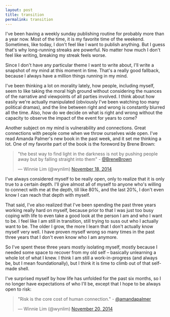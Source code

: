 ```yaml
---
layout: post
title: transition
permalink: transition
---
```


I've been having a weekly sunday publishing routine for probably more than a year now. Most of the time, it is my favorite time of the weekend. Sometimes, like today, I don't feel like I want to publish anything. But I guess that's why long-running streaks are powerful. No matter how much I don't feel like writing, breaking my streak feels worse. 

Since I don't have any particular theme I want to write about, I'll write a snapshot of my mind at this moment in time. That's a really good fallback, because I always have a million things running in my mind. 

I've been thinking a lot on morality lately, how people, including myself, seem to like taking the moral high ground without considering the nuances of the narrative and viewpoints of all parties involved. I think about how easily we're actually manipulated (obviously I've been watching too many political dramas), and the line between right and wrong is constantly blurred all the time. Also, how do we decide on what is right and wrong without the capacity to observe the impact of the event for years to come? 

Another subject on my mind is vulnerability and connections. Great connections with people come when we throw ourselves wide open. I've read Amanda Palmer's new book in the past week, and it set me thinking a lot. One of my favorite part of the book is the foreword by Brene Brown:

<blockquote class="twitter-tweet" lang="en"><p>&quot;the best way to find light in the darkness is not by pushing people away but by falling straight into them&quot; - <a href="https://twitter.com/BreneBrown">@BreneBrown</a></p>&mdash; Winnie Lim (@wynlim) <a href="https://twitter.com/wynlim/status/534575248708866048">November 18, 2014</a></blockquote>
<script async src="//platform.twitter.com/widgets.js" charset="utf-8"></script>

I've always considered myself to be really open, only to realize that it is only true to a certain depth. I'll give almost all of myself to anyone who's willing to connect with me at the depth, till like 80%, and the last 20%, I don't even know I can reach that depth with myself. 

That said, I've also realized that I've been spending the past three years working really hard on myself, because prior to that I was just too busy coping with life to even take a good look at the person I am and who I want to be. I feel like I am still in transition, still trying to suss out who I actually want to be. The older I grow, the more I learn that I don't actually know myself very well. I have proven myself wrong so many times in the past three years that I don't even know who I am anymore. 

So I've spent these three years mostly isolating myself, mostly because I needed some space to recover from my old self – basically unlearning a whole lot of what I knew. I think I am still a work-in-progress (and always be, but I mean foundationally), but I think it is time to climb out of that self-made shell.

I've surprised myself by how life has unfolded for the past six months, so I no longer have expectations of who I'll be, except that I hope to be always open to risk:

<blockquote class="twitter-tweet" lang="en"><p>&quot;Risk is the core cost of human connection.&quot; - <a href="https://twitter.com/amandapalmer">@amandapalmer</a></p>&mdash; Winnie Lim (@wynlim) <a href="https://twitter.com/wynlim/status/535328786732941312">November 20, 2014</a></blockquote>
<script async src="//platform.twitter.com/widgets.js" charset="utf-8"></script>